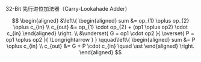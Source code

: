 32-Bit 先行进位加法器（Carry-Lookahade Adder）

$$
\begin{aligned}
    &\left\{ \begin{aligned}
        sum &= op_{1} \oplus op_{2} \oplus c_{in} \\
        c_{out} &= op_{1} \cdot op_{2} + (op1 \oplus op2) \cdot c_{in}
    \end{aligned} \right. \\
    &\underset{
        G = op1 \cdot op2
    }{
        \overset{
            P = op1 \oplus op2
        }{
            \Longrightarrow
        }
    } \qquad\left\{ \begin{aligned}
        sum &= P \oplus c_{in} \\
        c_{out} &= G + P \cdot c_{in} \quad \ast
    \end{aligned} \right.
\end{aligned}
$$